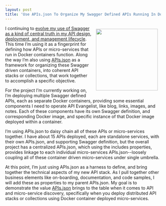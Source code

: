 ```yaml
---
layout: post
title: 'Use APIs.json To Organize My Swagger Defined APIs Running In Docker Containers'
---
```

<p><img style="padding: 10px;" src="http://kinlane-productions.s3.amazonaws.com/api-evangelist-site/blog/swagger-api-docker.png" alt="" width="200" align="right" /></p>
<p>I continuing to <a href="http://apievangelist.com/2015/01/10/using-containers-to-bridge-what-swagger-cannot-define-on-the-serverside-for-my-apis/">evolve my use of Swagger as a kind of central truth in my API design, deployment, and management lifecycle</a>. This time I&rsquo;m using it as a fingerprint for defining how APIs or micro-services that run in Docker containers function. Along the way I&rsquo;m also using <a href="http://apisjson.org">APIs.json</a> as a framework for organizing these Swagger driven containers, into coherent API stacks or collections, that work together to accomplish a specific objective.</p>
<p>For the project I&rsquo;m currently working on, I&rsquo;m deploying multiple Swagger defined APIs, each as separate Docker containers, providing some essential components I need to operate API Evangelist, like blog, links, images, and notes. Each of these components have its own Swagger definition, and corresponding Docker image, and specific instance of that Docker image deployed within a container.</p>
<p>I&rsquo;m using APIs.json to daisy chain all of these APIs or micro-services together. I have about 15 APIs deployed, each are standalone services, with their own APIs.json, and supporting Swagger definition, but the overall project has a centralized APIs.json, which using the includes properties, provides linkage to each individual micro-services APIs.json--loosely coupling all of these container driven micro-services under single umbrella.</p>
<p>At this point, I&rsquo;m just using APIs.json as a harness to define, and bring together the technical aspects of my new API stack. As I pull together other business elements like on-boarding, documentation, and code samples, I will add these as properties to my parent APIs.json. My goal is to demonstrate the value&nbsp;<a href="http://apisjson.org">APIs.json</a> brings to the table when it comes to API and micro-service discovery, specifically when you deploy distributed API stacks or collections using Docker container deployed micro-services.</p>